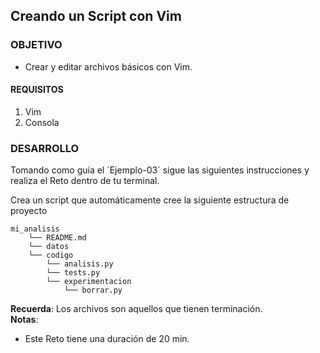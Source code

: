## Creando un Script con Vim

### OBJETIVO 
 - Crear y editar archivos básicos con Vim.

#### REQUISITOS 
1. Vim
2. Consola 

### DESARROLLO

Tomando como guía el ´Ejemplo-03´ sigue las siguientes instrucciones y realiza el Reto dentro de tu terminal.

Crea un script que automáticamente cree la siguiente estructura de proyecto
```
mi_analisis
    └── README.md
    └── datos
    └── codigo
        └── analisis.py
        └── tests.py
        └── experimentacion
            └── borrar.py
```
**Recuerda**: Los archivos son aquellos que tienen terminación.  
**Notas**: 
* Este Reto tiene una duración de 20 min.
